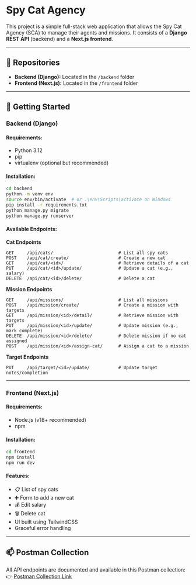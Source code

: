 # Spy Cat Agency

This project is a simple full-stack web application that allows the Spy Cat Agency (SCA) to manage their agents and missions. It consists of a **Django REST API** (backend) and a **Next.js frontend**.

---

## 📁 Repositories

* **Backend (Django):** Located in the `/backend` folder
* **Frontend (Next.js):** Located in the `/frontend` folder

---

## 🚀 Getting Started

### Backend (Django)

#### Requirements:

* Python 3.12
* pip
* virtualenv (optional but recommended)

#### Installation:

```bash
cd backend
python -m venv env
source env/bin/activate  # or .\env\Scripts\activate on Windows
pip install -r requirements.txt
python manage.py migrate
python manage.py runserver
```

#### Available Endpoints:

**Cat Endpoints**

```
GET     /api/cats/                         # List all spy cats
POST    /api/cat/create/                   # Create a new cat
GET     /api/cat/<id>/                     # Retrieve details of a cat
PUT     /api/cat/<id>/update/              # Update a cat (e.g., salary)
DELETE  /api/cat/<id>/delete/              # Delete a cat
```

**Mission Endpoints**

```
GET     /api/missions/                     # List all missions
POST    /api/mission/create/               # Create a mission with targets
GET     /api/mission/<id>/detail/          # Retrieve mission with targets
PUT     /api/mission/<id>/update/          # Update mission (e.g., mark complete)
DELETE  /api/mission/<id>/delete/          # Delete mission if no cat assigned
POST    /api/mission/<id>/assign-cat/      # Assign a cat to a mission
```

**Target Endpoints**

```
PUT     /api/target/<id>/update/           # Update target notes/completion
```

---

### Frontend (Next.js)

#### Requirements:

* Node.js (v18+ recommended)
* npm

#### Installation:

```bash
cd frontend
npm install
npm run dev
```

#### Features:

* 📋 List of spy cats
* ➕ Form to add a new cat
* 💰 Edit salary
* 🗑️ Delete cat
* UI built using TailwindCSS
* Graceful error handling

---

## 📫 Postman Collection

All API endpoints are documented and available in this Postman collection:
👉 [Postman Collection Link](./spy-cat-api.postman_collection.json)

